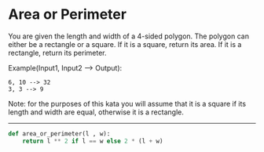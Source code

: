 # Area or Perimeter

You are given the length and width of a 4-sided polygon. The polygon can either be a rectangle or a square.
If it is a square, return its area. If it is a rectangle, return its perimeter.

Example(Input1, Input2 --> Output):

```
6, 10 --> 32
3, 3 --> 9
```
Note: for the purposes of this kata you will assume that it is a square if its length and width are equal, otherwise it is a rectangle.

---

```py
def area_or_perimeter(l , w):
    return l ** 2 if l == w else 2 * (l + w)
```
